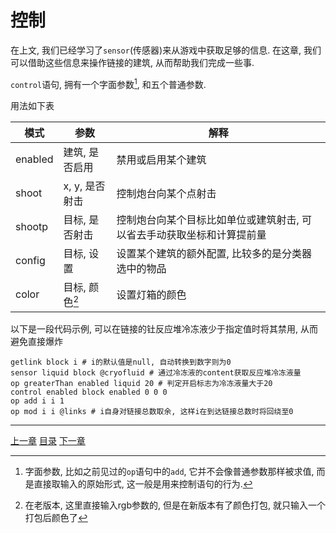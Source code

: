 # 控制
在上文, 我们已经学习了`sensor`(传感器)来从游戏中获取足够的信息.
在这章, 我们可以借助这些信息来操作链接的建筑, 从而帮助我们完成一些事.

`control`语句, 拥有一个字面参数[^1], 和五个普通参数.

用法如下表

| 模式      | 参数           | 解释                 |
| ---       | ---            | ---                  |
| enabled   | 建筑, 是否启用 | 禁用或启用某个建筑   |
| shoot     | x, y, 是否射击 | 控制炮台向某个点射击 |
| shootp    | 目标, 是否射击 | 控制炮台向某个目标比如单位或建筑射击, 可以省去手动获取坐标和计算提前量 |
| config    | 目标, 设置     | 设置某个建筑的额外配置, 比较多的是分类器选中的物品 |
| color     | 目标, 颜色[^2] | 设置灯箱的颜色       |

以下是一段代码示例, 可以在链接的钍反应堆冷冻液少于指定值时将其禁用,
从而避免直接爆炸

```gas
getlink block i # i的默认值是null, 自动转换到数字则为0
sensor liquid block @cryofluid # 通过冷冻液的content获取反应堆冷冻液量
op greaterThan enabled liquid 20 # 判定开启标志为冷冻液量大于20
control enabled block enabled 0 0 0
op add i i 1
op mod i i @links # i自身对链接总数取余, 这样i在到达链接总数时将回绕至0
```


[^1]: 字面参数, 比如之前见过的`op`语句中的`add`,
      它并不会像普通参数那样被求值, 而是直接取输入的原始形式,
      这一般是用来控制语句的行为.

[^2]: 在老版本, 这里直接输入rgb参数的, 但是在新版本有了颜色打包,
      就只输入一个打包后颜色了

---
[上一章](./09-sensor.md)
[目录](./README.md)
[下一章](./11-read-and-write-of-memory.md)
